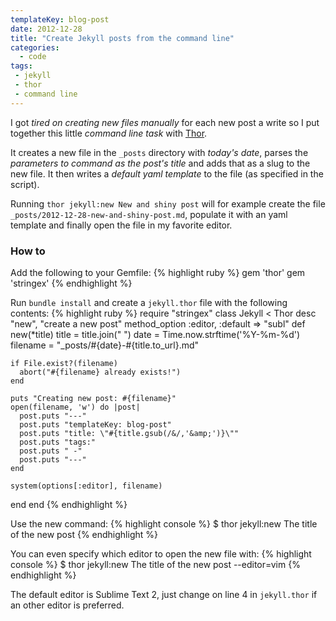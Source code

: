 ```yaml
---
templateKey: blog-post
date: 2012-12-28
title: "Create Jekyll posts from the command line"
categories:
  - code
tags:
 - jekyll
 - thor
 - command line
---
```


I got *tired on creating new files manually* for each new post a write so I put together this little *command line task* with [Thor](https://github.com/wycats/thor).

It creates a new file in the `_posts` directory with *today's date*, parses the *parameters to command as the post's title* and adds that as a slug to the new file. It then writes a *default yaml template* to the file (as specified in the script).

Running `thor jekyll:new New and shiny post` will for example create the file `_posts/2012-12-28-new-and-shiny-post.md`, populate it with an yaml template and finally open the file in my favorite editor.

### How to
Add the following to your Gemfile:
{% highlight ruby %}
gem 'thor'
gem 'stringex'
{% endhighlight %}

Run `bundle install` and create a `jekyll.thor` file with the following contents:
{% highlight ruby %}
require "stringex"
class Jekyll < Thor
  desc "new", "create a new post"
  method_option :editor, :default => "subl"
  def new(*title)
    title = title.join(" ")
    date = Time.now.strftime('%Y-%m-%d')
    filename = "_posts/#{date}-#{title.to_url}.md"

    if File.exist?(filename)
      abort("#{filename} already exists!")
    end

    puts "Creating new post: #{filename}"
    open(filename, 'w') do |post|
      post.puts "---"
      post.puts "templateKey: blog-post"
      post.puts "title: \"#{title.gsub(/&/,'&amp;')}\""
      post.puts "tags:"
      post.puts " -"
      post.puts "---"
    end

    system(options[:editor], filename)
  end
end
{% endhighlight %}

Use the new command:
{% highlight console %}
$ thor jekyll:new The title of the new post
{% endhighlight %}

You can even specify which editor to open the new file with:
{% highlight console %}
$ thor jekyll:new The title of the new post --editor=vim
{% endhighlight %}

The default editor is Sublime Text 2, just change on line 4 in `jekyll.thor` if an other editor is preferred.
